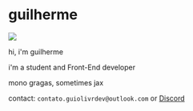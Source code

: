 # guilherme

![](https://komarev.com/ghpvc/?username=guilherme4u)

hi,
i'm guilherme

i'm a student and Front-End developer

mono gragas, sometimes jax

contact: `contato.guiolivrdev@outlook.com` or [Discord](https://discordapp.com/users/1084648922456277142)
